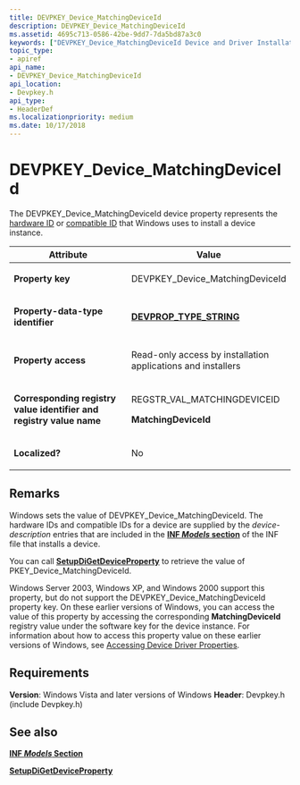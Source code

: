 ```yaml
---
title: DEVPKEY_Device_MatchingDeviceId
description: DEVPKEY_Device_MatchingDeviceId
ms.assetid: 4695c713-0586-42be-9dd7-7da5bd87a3c0
keywords: ["DEVPKEY_Device_MatchingDeviceId Device and Driver Installation"]
topic_type:
- apiref
api_name:
- DEVPKEY_Device_MatchingDeviceId
api_location:
- Devpkey.h
api_type:
- HeaderDef
ms.localizationpriority: medium
ms.date: 10/17/2018
---
```


# DEVPKEY_Device_MatchingDeviceId


The DEVPKEY_Device_MatchingDeviceId device property represents the [hardware ID](./hardware-ids.md) or [compatible ID](./compatible-ids.md) that Windows uses to install a device instance.

<table>
<colgroup>
<col width="50%" />
<col width="50%" />
</colgroup>
<thead>
<tr>
<th>Attribute</th>
<th>Value</th>
</tr>
</thead>
<tbody>
<tr class="odd">
<td align="left"><p><strong>Property key</strong></p></td>
<td align="left"><p>DEVPKEY_Device_MatchingDeviceId</p></td>
</tr>
<tr class="even">
<td align="left"><p><strong>Property-data-type identifier</strong></p></td>
<td align="left"><p><a href="devprop-type-string.md" data-raw-source="[&lt;strong&gt;DEVPROP_TYPE_STRING&lt;/strong&gt;](devprop-type-string.md)"><strong>DEVPROP_TYPE_STRING</strong></a></p></td>
</tr>
<tr class="odd">
<td align="left"><p><strong>Property access</strong></p></td>
<td align="left"><p>Read-only access by installation applications and installers</p></td>
</tr>
<tr class="even">
<td align="left"><p><strong>Corresponding registry value identifier and registry value name</strong></p></td>
<td align="left"><p>REGSTR_VAL_MATCHINGDEVICEID</p>
<p><strong>MatchingDeviceId</strong></p></td>
</tr>
<tr class="odd">
<td align="left"><p><strong>Localized?</strong></p></td>
<td align="left"><p>No</p></td>
</tr>
</tbody>
</table>

 

Remarks
-------

Windows sets the value of DEVPKEY_Device_MatchingDeviceId. The hardware IDs and compatible IDs for a device are supplied by the *device-description* entries that are included in the [**INF *Models* section**](./inf-ddinstall-section.md) of the INF file that installs a device.

You can call [**SetupDiGetDeviceProperty**](/windows/desktop/api/setupapi/nf-setupapi-setupdigetdevicepropertyw) to retrieve the value of PKEY_Device_MatchingDeviceId.

Windows Server 2003, Windows XP, and Windows 2000 support this property, but do not support the DEVPKEY_Device_MatchingDeviceId property key. On these earlier versions of Windows, you can access the value of this property by accessing the corresponding **MatchingDeviceId** registry value under the software key for the device instance. For information about how to access this property value on these earlier versions of Windows, see [Accessing Device Driver Properties](./accessing-device-driver-properties.md).

Requirements
------------

**Version**: Windows Vista and later versions of Windows
**Header**: Devpkey.h (include Devpkey.h)


## See also


[**INF *Models* Section**](./inf-ddinstall-section.md)

[**SetupDiGetDeviceProperty**](/windows/desktop/api/setupapi/nf-setupapi-setupdigetdevicepropertyw)

 

